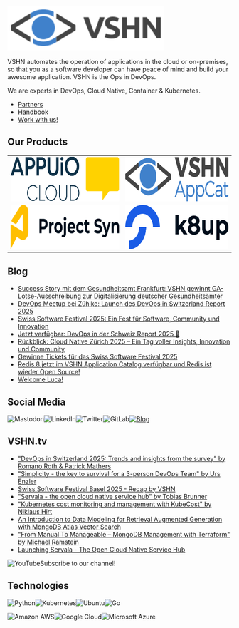 [<img src="https://raw.githubusercontent.com/vshn/.github/main/profile/images/vshn.svg" alt="APPUiO Cloud" height="100"/>](https://vshn.ch/)

VSHN automates the operation of applications in the cloud or on-premises, so that you as a software developer can have peace of mind and build your awesome application. VSHN is the Ops in DevOps.

We are experts in DevOps, Cloud Native, Container & Kubernetes.

- [Partners](https://www.vshn.ch/en/partners/)
- [Handbook](https://handbook.vshn.ch/)
- [Work with us!](https://www.vshn.ch/en/jobs/)

## Our Products

<table>
<tr>
<td><a href="https://docs.appuio.cloud/"><img src="https://raw.githubusercontent.com/vshn/.github/main/profile/images/appuio-cloud.svg" alt="APPUiO Cloud" height="100"/></a></td>
<td><a href="https://docs.appcat.ch/"><img src="https://raw.githubusercontent.com/vshn/.github/main/profile/images/appcat.png" alt="AppCat" height="100"/></a></td>
</tr>

<tr>
<td><a href="https://syn.tools/"><img src="https://github.com/vshn/.github/raw/main/profile/images/project-syn.svg" alt="Project Syn" height="100"/></a></td>
<td><a href="https://k8up.io/"><img src="https://github.com/vshn/.github/raw/main/profile/images/k8up.svg" alt="K8up" height="100"/></a></td>
</tr>
</table>

## Blog

<!-- GENERAL:START -->
- [Success Story mit dem Gesundheitsamt Frankfurt: VSHN gewinnt GA-Lotse-Ausschreibung zur Digitalisierung deutscher Gesundheitsämter](https://www.vshn.ch/blog/success-story-mit-dem-gesundheitsamt-frankfurt-vshn-gewinnt-ga-lotse-ausschreibung-zur-digitalisierung-deutscher-gesundheitsaemter/)
- [DevOps Meetup bei Zühlke: Launch des DevOps in Switzerland Report 2025](https://www.vshn.ch/blog/devops-meetup-bei-zuehlke-launch-des-devops-in-switzerland-report-2025/)
- [Swiss Software Festival 2025: Ein Fest für Software, Community und Innovation](https://www.vshn.ch/blog/swiss-software-festival-2025-ein-fest-fuer-software-community-und-innovation/)
- [Jetzt verfügbar: DevOps in der Schweiz Report 2025 🚀](https://www.vshn.ch/blog/jetzt-verfuegbar-devops-in-der-schweiz-report-2025/)
- [Rückblick: Cloud Native Zürich 2025 – Ein Tag voller Insights, Innovation und Community](https://www.vshn.ch/blog/rueckblick-cloud-native-zuerich-2025-ein-tag-voller-insights-innovation-und-community/)
- [Gewinne Tickets für das Swiss Software Festival 2025](https://www.vshn.ch/blog/gewinne-tickets-fuer-das-swiss-software-festival-2025/)
- [Redis 8 jetzt im VSHN Application Catalog verfügbar und Redis ist wieder Open Source!](https://www.vshn.ch/blog/redis-8-jetzt-im-vshn-application-catalog-verfuegbar-und-redis-ist-wieder-open-source/)
- [Welcome Luca!](https://www.vshn.ch/blog/welcome-luca/)
<!-- GENERAL:END -->

## Social Media

[<img align="left" alt="Mastodon" src="https://img.shields.io/badge/mastodon-%236364ff?style=for-the-badge&logo=mastodon&logoColor=white">](https://vshn.social/@vshn) [<img align="left" alt="LinkedIn" src="https://img.shields.io/badge/linkedin-%230077B5.svg?&style=for-the-badge&logo=linkedin&logoColor=white">](https://www.linkedin.com/company/vshn-ag) [<img align="left" alt="Twitter" src="https://img.shields.io/badge/twitter-%231DA1F2.svg?&style=for-the-badge&logo=twitter&logoColor=white">](https://twitter.com/vshn_ch) [<img align="left" alt="GitLab" src="https://img.shields.io/badge/gitlab-%23330f63.svg?&style=for-the-badge&logo=gitlab&logoColor=white">](https://gitlab.com/vshn) [<img alt="Blog" src="https://img.shields.io/badge/rss-%23FFA500.svg?&style=for-the-badge&logo=rss&logoColor=white">](https://www.vshn.ch/feed/)

## VSHN.tv

<!-- VIDEOS:START -->
- [&quot;DevOps in Switzerland 2025: Trends and insights from the survey&quot; by Romano Roth &amp; Patrick Mathers](https://www.youtube.com/watch?v=1lVPeCCbA5A)
- [&quot;Simplicity - the key to survival for a 3-person DevOps Team&quot; by Urs Enzler](https://www.youtube.com/watch?v=Arz99_vfy-U)
- [Swiss Software Festival Basel 2025 - Recap by VSHN](https://www.youtube.com/watch?v=Zpa_hgG5ECU)
- [&quot;Servala - the open cloud native service hub&quot; by Tobias Brunner](https://www.youtube.com/watch?v=yUgC2lIIy70)
- [&quot;Kubernetes cost monitoring and management with KubeCost&quot; by Niklaus Hirt](https://www.youtube.com/watch?v=aav1NMJyVhU)
- [An Introduction to Data Modeling for Retrieval Augmented Generation with MongoDB Atlas Vector Search](https://www.youtube.com/watch?v=SxJG5FdIDuw)
- [&quot;From Manual To Manageable  – MongoDB Management with Terraform&quot; by Michael Ramstein](https://www.youtube.com/watch?v=y0Ll5VY2vX0)
- [Launching Servala - The Open Cloud Native Service Hub](https://www.youtube.com/watch?v=q1n8IarpwPY)
<!-- VIDEOS:END -->

Subscribe to our [<img alt="YouTube" align="left" src="https://img.shields.io/badge/youtube-%23FF0000.svg?&style=for-the-badge&logo=youtube&logoColor=white">](https://vshn.tv) channel!

## Technologies

<img align="left" alt="Python" src="https://img.shields.io/badge/python-%233776AB.svg?&style=for-the-badge&logo=python&logoColor=white"> <img alt="Go" src="https://img.shields.io/badge/go-%2300ADD8.svg?&style=for-the-badge&logo=go&logoColor=white"> <img align="left" alt="Kubernetes" src="https://img.shields.io/badge/kubernetes-326de6?logo=kubernetes&logoColor=white&style=for-the-badge"> <img align="left" alt="Ubuntu" src="https://img.shields.io/badge/ubuntu-E95420?logo=ubuntu&logoColor=white&style=for-the-badge">

<img align="left" alt="Amazon AWS" src="https://img.shields.io/badge/Amazon%20AWS-%23232F3E?logo=amazon-aws&logoColor=white&style=for-the-badge"> <img align="left" alt="Google Cloud" src="https://img.shields.io/badge/Google%20Cloud-%234285F4?logo=google-cloud&logoColor=white&style=for-the-badge "> <img alt="Microsoft Azure" src="https://img.shields.io/badge/Microsoft%20Azure-0089D6?logo=microsoft-azure&logoColor=white&style=for-the-badge">
